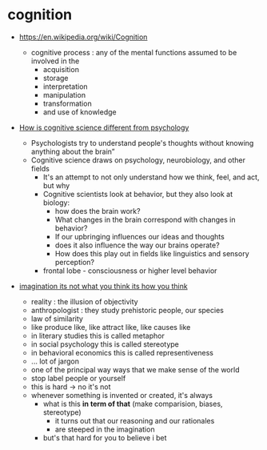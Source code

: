 # cognition

-   https://en.wikipedia.org/wiki/Cognition

    -   cognitive process : any of the mental functions assumed to be involved in the
        -   acquisition
        -   storage
        -   interpretation
        -   manipulation
        -   transformation
        -   and use of knowledge

-   [How is cognitive science different from psychology](https://www.quora.com/How-is-cognitive-science-different-from-psychology)

    -   Psychologists try to understand people's thoughts without knowing anything about the brain”
    -   Cognitive science draws on psychology, neurobiology, and other fields
        -   It's an attempt to not only understand how we think, feel, and act, but why
        -   Cognitive scientists look at behavior, but they also look at biology:
            -   how does the brain work?
            -   What changes in the brain correspond with changes in behavior?
            -   If our upbringing influences our ideas and thoughts
            -   does it also influence the way our brains operate?
            -   How does this play out in fields like linguistics and sensory perception?
        -   frontal lobe - consciousness or higher level behavior

-   [imagination its not what you think its how you think](imagination-its-not-what-you-think-its-how-you-think)
    -   reality : the illusion of objectivity
    -   anthropologist : they study prehistoric people, our species
    -   law of similarity
    -   like produce like, like attract like, like causes like
    -   in literary studies this is called metaphor
    -   in social psychology this is called stereotype
    -   in behavioral economics this is called representiveness
    -   ... lot of jargon
    -   one of the principal way ways that we make sense of the world
    -   stop label people or yourself
    -   this is hard -> no it's not
    -   whenever something is invented or created, it's always
        -   what is this **in term of that** (make comparision, biases, stereotype)
            -   it turns out that our reasoning and our rationales
            -   are steeped in the imagination
        -   but's that hard for you to believe i bet
